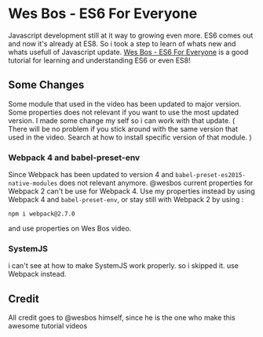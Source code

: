 # Wes Bos - ES6 For Everyone
Javascript development still at it way to growing even more. ES6 comes out and now it's already at ES8. So i took a step to learn of whats new and whats usefull of Javascript update. [Wes Bos - ES6 For Everyone](https://es6.io) is a good tutorial for learning and understanding ES6 or even ES8!

## Some Changes
Some module that used in the video has been updated to major version. Some properties does not relevant if you want to use the most updated version. I made some change my self so i can work with that update. ( There will be no problem if you stick around with the same version that used in the video. Search at how to install specific version of that module. )

### Webpack 4 and babel-preset-env
Since Webpack has been updated to version 4 and `babel-preset-es2015-native-modules` does not relevant anymore. @wesbos current properties for Webpack 2 can't be use for Webpack 4. Use my properties instead by using Webpack 4 and `babel-preset-env`, or stay still with Webpack 2 by using :
```
npm i webpack@2.7.0
```
and use properties on Wes Bos video.

### SystemJS
i can't see at how to make SystemJS work properly. so i skipped it. use Webpack instead.

## Credit
All credit goes to @wesbos himself, since he is the one who make this awesome tutorial videos